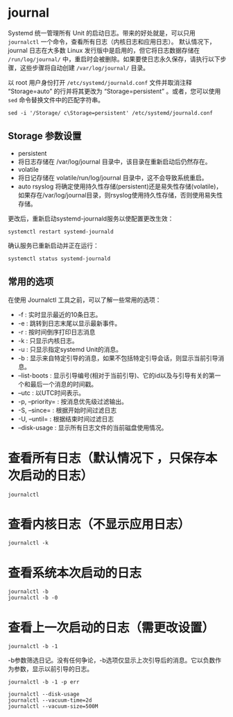 # journal

Systemd 统一管理所有 Unit 的启动日志。带来的好处就是，可以只用 `journalctl` 一个命令，查看所有日志（内核日志和应用日志）。
默认情况下，journal 日志在大多数 Linux 发行版中是启用的，但它将日志数据存储在 `/run/log/journal/` 中，重启时会被删除。如果要使日志永久保存，请执行以下步骤，这些步骤将自动创建 `/var/log/journal/` 目录。

以 root 用户身份打开 `/etc/systemd/journald.conf` 文件并取消注释 “Storage=auto” 的行并将其更改为 “Storage=persistent” 。或者，您可以使用 `sed` 命令替换文件中的匹配字符串。

```shell
sed -i '/Storage/ c\Storage=persistent' /etc/systemd/journald.conf
```

## Storage 参数设置

- persistent
- 将日志存储在 /var/log/journal 目录中，该目录在重新启动后仍然存在。
- volatile
- 将日记存储在 volatile/run/log/journal 目录中，这不会导致系统重启。
- auto
rsyslog 将确定使用持久性存储(persistent)还是易失性存储(volatile)，如果存在/var/log/journal目录，则rsyslog使用持久性存储，否则使用易失性存储。

更改后，重新启动systemd-journald服务以使配置更改生效：
```shell
systemctl restart systemd-journald
```
确认服务已重新启动并正在运行：
```shell
systemctl status systemd-journald
```

##  常用的选项
在使用 Journalctl 工具之前，可以了解一些常用的选项：

- -f : 实时显示最近的10条日志。
- -e : 跳转到日志末尾以显示最新事件。
- -r : 按时间倒序打印日志消息
- -k : 只显示内核日志。
- -u : 只显示指定systemd Unit的消息。
- -b : 显示来自特定引导的消息，如果不包括特定引导会话，则显示当前引导消息。
- –list-boots : 显示引导编号(相对于当前引导)、它的id以及与引导有关的第一个和最后一个消息的时间戳。
- –utc : 以UTC时间表示。
- -p, –priority= : 按消息优先级过滤输出。
- -S, –since= : 根据开始时间过滤日志
- -U, –until= : 根据结束时间过滤日志
- –disk-usage : 显示所有日志文件的当前磁盘使用情况。

# 查看所有日志（默认情况下 ，只保存本次启动的日志）
```shell
journalctl
```

# 查看内核日志（不显示应用日志）
```shell
journalctl -k
```

# 查看系统本次启动的日志
```shell
journalctl -b
journalctl -b -0
```

# 查看上一次启动的日志（需更改设置）
```shell
journalctl -b -1
```
-b参数筛选日记。没有任何争论，-b选项仅显示上次引导后的消息。它以负数作为参数，显示以前引导的日志。
```shell
journalctl -b -1 -p err
```
```shell
journalctl --disk-usage
journalctl --vacuum-time=2d
journalctl --vacuum-size=500M
```
